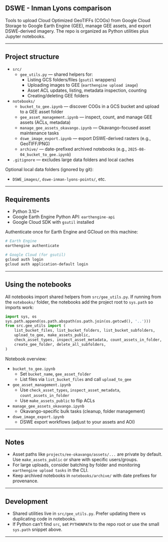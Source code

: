 ## DSWE - Inman Lyons comparison

Tools to upload Cloud Optimized GeoTIFFs (COGs) from Google Cloud Storage to Google Earth Engine (GEE), manage GEE assets, and export DSWE-derived imagery. The repo is organized as Python utilities plus Jupyter notebooks.

---

## Project structure

- `src/`
  - `gee_utils.py` — shared helpers for:
    - Listing GCS folders/files (`gsutil` wrappers)
    - Uploading images to GEE (`earthengine upload image`)
    - Asset ACL updates, listing, metadata inspection, counting
    - Creating/deleting GEE folders
- `notebooks/`
  - `bucket_to_gee.ipynb` — discover COGs in a GCS bucket and upload to a GEE asset folder
  - `gee_asset_management.ipynb` — inspect, count, and manage GEE assets (ACLs, metadata)
  - `manage_gee_assets_okavango.ipynb` — Okavango-focused asset maintenance tasks
  - `dswe_image_export.ipynb` — export DSWE-derived rasters (e.g., GeoTIFF/PNG)
  - `archive/` — date-prefixed archived notebooks (e.g., `2025-08-04_bucket_to_gee.ipynb`)
- `.gitignore` — excludes large data folders and local caches

Optional local data folders (ignored by git):
- `DSWE_images/`, `dswe-inman-lyons-points/`, etc.

---

## Requirements

- Python 3.10+
- Google Earth Engine Python API: `earthengine-api`
- Google Cloud SDK with `gsutil` installed

Authenticate once for Earth Engine and GCloud on this machine:

```bash
# Earth Engine
earthengine authenticate

# Google Cloud (for gsutil)
gcloud auth login
gcloud auth application-default login
```

---

## Using the notebooks

All notebooks import shared helpers from `src/gee_utils.py`. If running from the `notebooks/` folder, the notebooks add the project root to `sys.path` so imports work:

```python
import sys, os
sys.path.append(os.path.abspath(os.path.join(os.getcwd(), '..')))
from src.gee_utils import (
    list_bucket_files, list_bucket_folders, list_bucket_subfolders,
    upload_to_gee, make_assets_public,
    check_asset_types, inspect_asset_metadata, count_assets_in_folder,
    create_gee_folder, delete_all_subfolders,
)
```

Notebook overview:
- `bucket_to_gee.ipynb`
  - Set `bucket_name`, `gee_asset_folder`
  - List files via `list_bucket_files` and call `upload_to_gee`
- `gee_asset_management.ipynb`
  - Use `check_asset_types`, `inspect_asset_metadata`, `count_assets_in_folder`
  - Use `make_assets_public` to flip ACLs
- `manage_gee_assets_okavango.ipynb`
  - Okavango-specific bulk tasks (cleanup, folder management)
- `dswe_image_export.ipynb`
  - DSWE export workflows (adjust to your assets and AOI)

---

## Notes

- Asset paths like `projects/ee-okavango/assets/...` are private by default. Use `make_assets_public` or share with specific users/groups.
- For large uploads, consider batching by folder and monitoring `earthengine upload tasks` in the CLI.
- Keep archived notebooks in `notebooks/archive/` with date prefixes for provenance.

---

## Development

- Shared utilities live in `src/gee_utils.py`. Prefer updating there vs duplicating code in notebooks.
- If Python can’t find `src`, set `PYTHONPATH` to the repo root or use the small `sys.path` snippet above.

---

<!--
Legacy content below referenced a GEE Code Editor script workflow for IL vs DSWE comparison.
It has been commented out because this repository now centers on Python + notebooks.

## What this does (legacy)
- Builds a DSWE ImageCollection from monthly assets, harmonizes IL time windows,
- Compares seasonal means, minima (p10), variability (std, CV), and period change,
- Exports styled PNG/GeoTIFFs and previews layers in the GEE map.

## Quick start (GEE Code Editor) — legacy
1. Open the script in the Code Editor.
2. Check the AOI (Okavango polygon). Adjust if needed.
3. Set top-level parameters in JS.
-->
